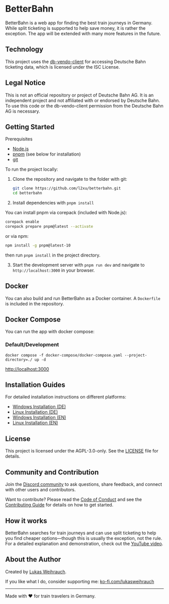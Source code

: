# BetterBahn

BetterBahn is a web app for finding the best train journeys in Germany. While split ticketing is supported to help save money, it is rather the exception. The app will be extended with many more features in the future.

## Technology

This project uses the [db-vendo-client](https://github.com/public-transport/db-vendo-client) for accessing Deutsche Bahn ticketing data, which is licensed under the ISC License.

## Legal Notice

This is not an official repository or project of Deutsche Bahn AG. It is an independent project and not affiliated with or endorsed by Deutsche Bahn. To use this code or the db-vendo-client permission from the Deutsche Bahn AG is necessary.

## Getting Started

 Prerequisites

- [Node.js](https://nodejs.org/en/)
- [pnpm](https://pnpm.io/) (see below for installation)
- [git](https://git-scm.com/)

To run the project locally:

1. Clone the repository and navigate to the folder with git:

   ```bash
   git clone https://github.com/l2xu/betterbahn.git
   cd betterbahn
   ```

2. Install dependencies with `pnpm install`

You can install pnpm via corepack (included with Node.js):

   ```bash
   corepack enable
   corepack prepare pnpm@latest --activate
   ```

   or via npm:

   ```bash
   npm install -g pnpm@latest-10
   ```

   then run `pnpm install` in the project directory.

3. Start the development server with `pnpm run dev` and navigate to `http://localhost:3000` in your browser.

## Docker

You can also build and run BetterBahn as a Docker container. A `Dockerfile` is included in the repository.

## Docker Compose

You can run the app with docker compose:

### Default/Development

`docker compose -f docker-compose/docker-compose.yaml --project-directory=./ up -d`

<http://localhost:3000>

## Installation Guides

For detailed installation instructions on different platforms:

- [Windows Installation (DE)](docs/Windows-Installation-de.md)
- [Linux Installation (DE)](docs/Linux-Installation-de.md)
- [Windows Installation (EN)](docs/Windows-Installation-en.md)
- [Linux Installation (EN)](docs/Linux-Installation-en.md)

## License

This project is licensed under the AGPL-3.0-only. See the [LICENSE](./LICENSE) file for details.

## Community and Contribution

Join the [Discord community](https://discord.gg/9pFXzs6XRK) to ask questions, share feedback, and connect with other users and contributors.

Want to contribute? Please read the [Code of Conduct](/CODE_OF_CONDUCT.md) and see the [Contributing Guide](/CONTRIBUTE.md) for details on how to get started.

## How it works

BetterBahn searches for train journeys and can use split ticketing to help you find cheaper options—though this is usually the exception, not the rule. For a detailed explanation and demonstration, check out the [YouTube video](https://www.youtube.com/watch?v=SxKtI8f5QTU).

## About the Author

Created by [Lukas Weihrauch](https://lukasweihrauch.de).

If you like what I do, consider supporting me: [ko-fi.com/lukasweihrauch](https://ko-fi.com/lukasweihrauch)

---

Made with ❤️ for train travelers in Germany.
